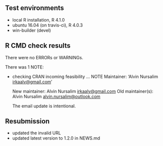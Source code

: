 ## Test environments

- local R installation, R 4.1.0
- ubuntu 16.04 (on travis-ci), R 4.0.3
- win-builder (devel)

## R CMD check results

There were no ERRORs or WARNINGs.

There was 1 NOTE:

- checking CRAN incoming feasibility ... NOTE
  Maintainer: ‘Alvin Nursalim <irkaalv@gmail.com>’

  New maintainer:
  Alvin Nursalim <irkaalv@gmail.com>
  Old maintainer(s):
  Alvin Nursalim <alvin.nursalim@outlook.com>

  The email update is intentional.

## Resubmission

- updated the invalid URL
- updated latest version to 1.2.0 in NEWS.md

